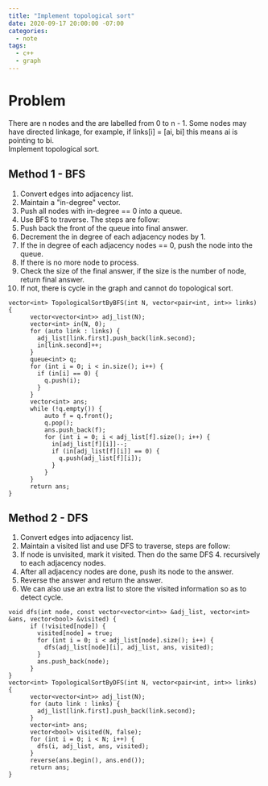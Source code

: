 ```yaml
---
title: "Implement topological sort"
date: 2020-09-17 20:00:00 -07:00
categories:
  - note
tags:
  - c++
  - graph
---
```


# Problem
There are n nodes and the are labelled from 0 to n - 1.
Some nodes may have directed linkage, for example, if links[i] = [ai, bi] this means ai is pointing to bi.  
Implement topological sort.  


## Method 1 - BFS
1. Convert edges into adjacency list.
2. Maintain a "in-degree" vector.
3. Push all nodes with in-degree == 0 into a queue.
4. Use BFS to traverse. The steps are follow:
5. Push back the front of the queue into final answer.
6. Decrement the in degree of each adjacency nodes by 1.
7. If the in degree of each adjacency nodes == 0, push the node into the queue.
8. If there is no more node to process.
9. Check the size of the final answer, if the size is the number of node, return final answer.
10. If not, there is cycle in the graph and cannot do topological sort.
```
vector<int> TopologicalSortByBFS(int N, vector<pair<int, int>> links) {
      vector<vector<int>> adj_list(N);
      vector<int> in(N, 0);
      for (auto link : links) {
        adj_list[link.first].push_back(link.second);
        in[link.second]++;
      }
      queue<int> q;
      for (int i = 0; i < in.size(); i++) {
        if (in[i] == 0) {
          q.push(i);
        }
      }
      vector<int> ans;
      while (!q.empty()) {
          auto f = q.front();
          q.pop();
          ans.push_back(f);
          for (int i = 0; i < adj_list[f].size(); i++) {
            in[adj_list[f][i]]--;
            if (in[adj_list[f][i]] == 0) {
              q.push(adj_list[f][i]);
            }
          }
      }
      return ans;
}
```
## Method 2 - DFS
1. Convert edges into adjacency list.
2. Maintain a visited list and use DFS to traverse, steps are follow:
3. If node is unvisited, mark it visited. Then do the same DFS 4. recursively to each adjacency nodes.
4. After all adjacency nodes are done, push its node to the answer.
5. Reverse the answer and return the answer.
6. We can also use an extra list to store the visited information so as to detect cycle.
```
void dfs(int node, const vector<vector<int>> &adj_list, vector<int> &ans, vector<bool> &visited) {
      if (!visited[node]) {
        visited[node] = true;
        for (int i = 0; i < adj_list[node].size(); i++) {
          dfs(adj_list[node][i], adj_list, ans, visited);
        }
        ans.push_back(node);
      }
}
vector<int> TopologicalSortByDFS(int N, vector<pair<int, int>> links) {
      vector<vector<int>> adj_list(N);
      for (auto link : links) {
        adj_list[link.first].push_back(link.second);
      }
      vector<int> ans;
      vector<bool> visited(N, false);
      for (int i = 0; i < N; i++) {
        dfs(i, adj_list, ans, visited);
      }
      reverse(ans.begin(), ans.end());
      return ans;
}
```
